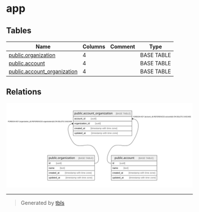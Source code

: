 # app

## Tables

| Name | Columns | Comment | Type |
| ---- | ------- | ------- | ---- |
| [public.organization](public.organization.md) | 4 |  | BASE TABLE |
| [public.account](public.account.md) | 4 |  | BASE TABLE |
| [public.account_organization](public.account_organization.md) | 4 |  | BASE TABLE |

## Relations

![er](schema.svg)

---

> Generated by [tbls](https://github.com/k1LoW/tbls)
